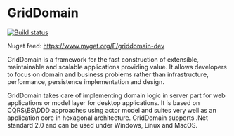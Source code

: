 # GridDomain
[![Build status](https://ci.appveyor.com/api/projects/status/fhmbb4x5cmybnl0d?svg=true)](https://ci.appveyor.com/project/contextcore/griddomain/branch/develop)

Nuget feed: https://www.myget.org/F/griddomain-dev

GridDomain is a framework for the fast construction of extensible, maintainable and scalable applications providing value. It allows developers to focus on domain and business problems rather than infrastructure, performance, persistence implementation and design.

GridDomain takes care of implementing domain logic in server part for web applications or model layer for desktop applications. It is based on CQRS\ES\DDD approaches using actor model and suites very well as an application core in hexagonal architecture. GridDomain supports .Net standard 2.0  and can be used under Windows, Linux and MacOS.

